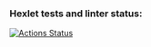 ### Hexlet tests and linter status:
[![Actions Status](https://github.com/georf1/python-project-50/workflows/hexlet-check/badge.svg)](https://github.com/georf1/python-project-50/actions)